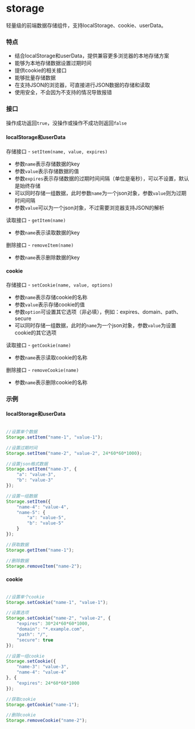 # storage

轻量级的前端数据存储组件，支持localStorage、cookie、userData。


### 特点

* 结合localStorage和userData，提供兼容更多浏览器的本地存储方案
* 能够为本地存储数据设置过期时间
* 提供cookie的相关接口
* 能够批量存储数据
* 在支持JSON的浏览器，可直接进行JSON数据的存储和读取
* 使用安全，不会因为不支持的情况导致报错

### 接口

操作成功返回`true`，没操作或操作不成功则返回`false`

#### localStorage和userData

存储接口 - `setItem(name, value, expires)`

* 参数`name`表示存储数据的key
* 参数`value`表示存储数据的值
* 参数`expires`表示存储数据的过期时间间隔（单位是毫秒），可以不设置，默认是始终存储
* 可以同时存储一组数据，此时参数`name`为一个json对象，参数`value`则为过期时间间隔
* 参数`value`可以为一个json对象，不过需要浏览器支持JSON的解析


读取接口 - `getItem(name)`

* 参数`name`表示读取数据的key

删除接口 - `removeItem(name)`

* 参数`name`表示删除数据的key

#### cookie

存储接口 - `setCookie(name, value, options)`

* 参数`name`表示存储cookie的名称
* 参数`value`表示存储cookie的值
* 参数`option`可设置其它选项（非必填），例如：expires、domain、path、secure
* 可以同时存储一组数据，此时的`name`为一个json对象，参数`value`为设置cookie的其它选项

读取接口 - `getCookie(name)`

* 参数`name`表示读取cookie的名称

删除接口 - `removeCookie(name)`

* 参数`name`表示删除cookie的名称

### 示例

#### localStorage和userData

```js

//设置单个数据
Storage.setItem("name-1", "value-1");

//设置过期时间
Storage.setItem("name-2", "value-2", 24*60*60*1000);

//设置json格式数据
Storage.setItem("name-3", {
    "a": "value-3",
    "b": "value-3"
});

//设置一组数据
Storage.setItem({
    "name-4": "value-4",
    "name-5": {
        "a": "value-5",
        "b": "value-5"
    }
});

//获取数据
Storage.getItem("name-1");

//删除数据
Storage.removeItem("name-2");

```

#### cookie

```js

//设置单个cookie
Storage.setCookie("name-1", "value-1");

//设置选项
Storage.setCookie("name-2", "value-2", {
    "expires": 30*24*60*60*1000,
    "domain": "*.example.com",
    "path": "/",
    "secure": true
});

//设置一组cookie
Storage.setCookie({
    "name-3": "value-3",
    "name-4": "value-4"
}, {
    "expires": 24*60*60*1000
});

//获取cookie
Storage.getCookie("name-1");

//删除cookie
Storage.removeCookie("name-2");


```
